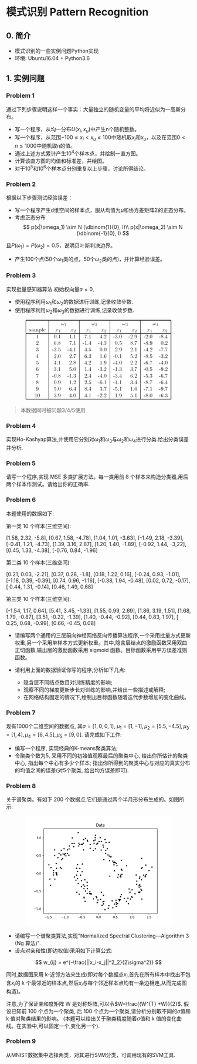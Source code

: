 # 模式识别 Pattern Recognition
## 0. 简介
* 模式识别的一些实例问题Python实现
* 环境: Ubuntu16.04 + Python3.6

## 1. 实例问题
### Problem 1
通过下列步骤说明这样一个事实：大量独立的随机变量的平均将近似为一高斯分布。
* 写一个程序，从均一分布$U(x_l,x_u)$中产生n个随机整数。
* 写一个程序，从范围$-100 \le x_l < x_u \le 100$中随机取$x_l$和$x_u$，以及在范围$0<n \le 1000$中随机取n的值。
* 通过上述方式累计产生$10^4$个样本点，并绘制一直方图。
* 计算该直方图的均值和标准差，并绘图。
* 对于$10^5$和$10^6$个样本点分别重复以上步骤，讨论所得结论。

### Problem 2
根据以下步骤测试经验误差：
* 写一个程序产生d维空间的样本点，服从均值为$\mu$和协方差矩阵$\Sigma$的正态分布。
* 考虑正态分布
$$
  p(x|\omega_1) \sim N (\dbinom{1}{0}, I)\\
  p(x|\omega_2) \sim N (\dbinom{-1}{0}, I)
$$

且$P(\omega_1)=P(\omega_2)=0.5$，说明贝叶斯判决边界。
* 产生100个点(50个$\omega_1$类的点，50个$\omega_2$类的点)，并计算经验误差。


### Problem 3

实现批量感知器算法.初始权向量$a = 0$,
* 使用程序利用$\omega_1$和$\omega_2$的数据进行训练,记录收敛步数.
* 使用程序利用$\omega_2$和$\omega_3$的数据进行训练,记录收敛步数.

<div align=center>
    <img src="./problem_3/data.png" width='400'>
</div>

> 本数据同时被问题3/4/5使用

### Problem 4

实现Ho-Kashyap算法,并使用它分别对$\omega_1$和$\omega_3$与$\omega_2$和$\omega_4$进行分类.给出分类误差并分析.

### Problem 5

请写一个程序,实现 MSE 多类扩展方法。每一类用前 8 个样本来构造分类器,用后两个样本作测试。请给出你的正确率.

### Problem 6

本题使用的数据如下:

第一类 10 个样本(三维空间):

[1.58, 2.32, -5.8], [0.67, 1.58, -4.78], [1.04, 1.01, -3.63], [-1.49, 2.18, -3.39], [-0.41, 1.21, -4.73],
[1.39, 3.16, 2.87], [1.20, 1.40, -1.89], [-0.92, 1.44, -3,22], [0.45, 1.33, -4.38], [-0.76, 0.84, -1.96]

第二类 10 个样本(三维空间):

[0.21, 0.03, -2.21], [0.37, 0.28, -1.8], [0.18, 1.22, 0.16], [-0.24, 0.93, -1.01], [-1.18, 0.39, -0.39],
[0.74, 0.96, -1.16], [-0.38, 1.94, -0.48], [0.02, 0.72, -0.17], [ 0.44, 1.31, -0.14], [0.46, 1.49, 0.68]

第三类 10 个样本(三维空间):

[-1.54, 1.17, 0.64], [5.41, 3.45, -1.33], [1.55, 0.99, 2.69], [1.86, 3.19, 1.51], [1.68, 1.79, -0.87],
[3.51, -0.22, -1.39], [1.40, -0.44, -0.92], [0.44, 0.83, 1.97], [ 0.25, 0.68, -0.99], [0.66, -0.45, 0.08]

* 请编写两个通用的三层前向神经网络反向传播算法程序,一个采用批量方式更新权重,另一个采用单样本方式更新权重。其中,隐含层结点的激励函数采用双曲正切函数,输出层的激励函数采用 sigmoid 函数。目标函数采用平方误差准则函数。

* 请利用上面的数据验证你写的程序,分析如下几点:
  * 隐含层不同结点数目对训练精度的影响;
  * 观察不同的梯度更新步长对训练的影响,并给出一些描述或解释;
  * 在网络结构固定的情况下,绘制出目标函数随着迭代步数增加的变化曲线。
  
### Problem 7

现有1000个二维空间的数据点, 其$\sigma=[1,0;0,1]$, $\mu_1=[1,-1],\mu_2=[5.5,-4.5], \mu_3=[1,4], \mu_4=[6,4.5], \mu_5=[9,0]$.
请完成如下工作:

* 编写一个程序, 实现经典的K-means聚类算法;
* 令聚类个数为5, 采用不同的初始值观察最后的聚类中心, 给出你所估计的聚类中心, 指出每个中心有多少个样本; 指出你所得到的聚类中心与对应的真实分布的均值之间的误差(对5个聚类, 给出均方误差即可).

### Problem 8

关于谱聚类。有如下 200 个数据点,它们是通过两个半月形分布生成的。如图所示:

<div align=center>
    <img src="./problem_8/data.png" width='400'>
</div>

* 请编写一个谱聚类算法,实现"Normalized Spectral Clustering—Algorithm 3 (Ng 算法)".
* 设点对亲和性(即边权值)采用如下计算公式:

$$
  w_{ij} = e^{-\frac{||x_i-x_j||^2_2}{2\sigma^2}}
$$

同时,数据图采用 k-近邻方法来生成(即对每个数据点$x_i$,首先在所有样本中找出不包含$x_i$的 k 个最邻近的样本点,然后$x_i$与每个邻近样本点均有一条边相连,从而完成图构造)。

注意,为了保证亲和度矩阵 W 是对称矩阵,可以令$W=\frac{(W^{T} +W)}{2}$. 假设已知前 100 个点为一个聚类, 后 100 个点为一个聚类,请分析分别取不同的$\sigma$值和 k 值对聚类结果的影响。
(本题可以给出关于聚类精度随着$\sigma$值和 k 值的变化曲线。在实验中,可以固定一个,变化另一个).

### Problem 9

从MNIST数据集中选择两类，对其进行SVM分类，可调用现有的SVM工具.
